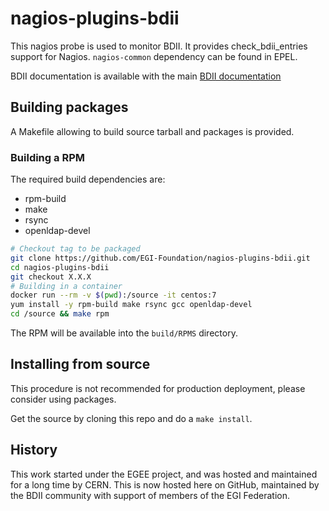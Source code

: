# nagios-plugins-bdii

This nagios probe is used to monitor BDII.
It provides check_bdii_entries support for Nagios.
`nagios-common` dependency can be found in EPEL.

BDII documentation is available with the main [BDII documentation](https://gridinfo-documentation.readthedocs.io/)

## Building packages

A Makefile allowing to build source tarball and packages is provided.

### Building a RPM

The required build dependencies are:

- rpm-build
- make
- rsync
- openldap-devel

```sh
# Checkout tag to be packaged
git clone https://github.com/EGI-Foundation/nagios-plugins-bdii.git
cd nagios-plugins-bdii
git checkout X.X.X
# Building in a container
docker run --rm -v $(pwd):/source -it centos:7
yum install -y rpm-build make rsync gcc openldap-devel
cd /source && make rpm
```

The RPM will be available into the `build/RPMS` directory.

## Installing from source

This procedure is not recommended for production deployment, please consider
using packages.

Get the source by cloning this repo and do a `make install`.

## History

This work started under the EGEE project, and was hosted and maintained for a
long time by CERN.
This is now hosted here on GitHub, maintained by the BDII community with
support of members of the EGI Federation.
